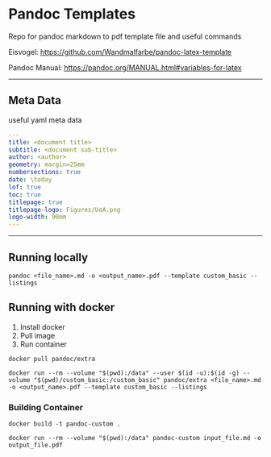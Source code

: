 # Pandoc Templates

Repo for pandoc markdown to pdf template file and useful commands

Eisvogel:           https://github.com/Wandmalfarbe/pandoc-latex-template

Pandoc Manual:      https://pandoc.org/MANUAL.html#variables-for-latex

---

## Meta Data

useful yaml meta data

```yaml
---
title: <document title>
subtitle: <document sub-title>
author: <author>
geometry: margin=25mm
numbersections: true
date: \today
lof: true
toc: true
titlepage: true
titlepage-logo: Figures/UoA.png
logo-width: 90mm
---
```

---

## Running locally

```
pandoc <file_name>.md -o <output_name>.pdf --template custom_basic --listings
```

## Running with docker

1. Install docker
1. Pull image
2. Run container

```
docker pull pandoc/extra
```

```
docker run --rm --volume "$(pwd):/data" --user $(id -u):$(id -g) --volume "$(pwd)/custom_basic:/custom_basic" pandoc/extra <file_name>.md -o <output_name>.pdf --template custom_basic --listings
```

### Building Container

```
docker build -t pandoc-custom .
```

```
docker run --rm --volume "$(pwd):/data" pandoc-custom input_file.md -o output_file.pdf
```

